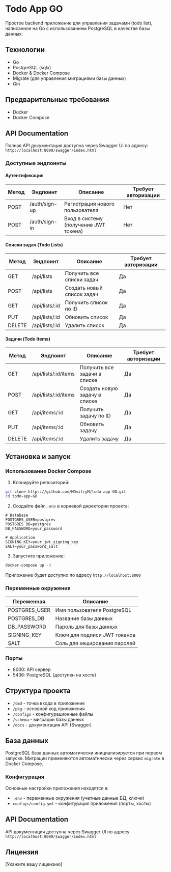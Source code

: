 # Todo App GO

Простое backend приложение для управления задачами (todo list), написанное на Go с использованием PostgreSQL в качестве базы данных.

## Технологии

- Go
- PostgreSQL (sqlx)
- Docker & Docker Compose
- Migrate (для управления миграциями базы данных)
- Gin

## Предварительные требования

- Docker
- Docker Compose

## API Documentation

Полная API документация доступна через Swagger UI по адресу: `http://localhost:8000/swagger/index.html`

### Доступные эндпоинты
#### Аутентификация

| Метод | Эндпоинт      | Описание                    | Требует авторизации |
|-------|---------------|----------------------------|-------------------|
| POST  | /auth/sign-up | Регистрация нового пользователя | Нет |
| POST  | /auth/sign-in | Вход в систему (получение JWT токена) | Нет |

#### Списки задач (Todo Lists)

| Метод | Эндпоинт      | Описание                    | Требует авторизации |
|-------|---------------|----------------------------|-------------------|
| GET   | /api/lists    | Получить все списки задач   | Да |
| POST  | /api/lists    | Создать новый список задач  | Да |
| GET   | /api/lists/:id | Получить список по ID      | Да |
| PUT   | /api/lists/:id | Обновить список            | Да |
| DELETE| /api/lists/:id | Удалить список             | Да |

#### Задачи (Todo Items)

| Метод | Эндпоинт      | Описание                    | Требует авторизации |
|-------|---------------|----------------------------|-------------------|
| GET   | /api/lists/:id/items | Получить все задачи в списке | Да |
| POST  | /api/lists/:id/items | Создать новую задачу в списке | Да |
| GET   | /api/items/:id | Получить задачу по ID      | Да |
| PUT   | /api/items/:id | Обновить задачу            | Да |
| DELETE| /api/items/:id | Удалить задачу             | Да |
## Установка и запуск

### Использование Docker Compose

1. Клонируйте репозиторий:
```bash
git clone https://github.com/MDmitryM/todo-app-GO.git
cd todo-app-GO
```

2. Создайте файл `.env` в корневой директории проекта:
```env
# Database
POSTGRES_USER=postgres
POSTGRES_DB=postgres
DB_PASSWORD=your_password

# Application
SIGNING_KEY=your_jwt_signing_key
SALT=your_password_salt
```

3. Запустите приложение:
```bash
docker-compose up -d
```

Приложение будет доступно по адресу `http://localhost:8000`

### Переменные окружения

| Переменная    | Описание                           |
|---------------|------------------------------------|
| POSTGRES_USER | Имя пользователя PostgreSQL        |
| POSTGRES_DB   | Название базы данных               |
| DB_PASSWORD   | Пароль для базы данных             |
| SIGNING_KEY   | Ключ для подписи JWT токенов       |
| SALT          | Соль для хеширования паролей       |

### Порты

- 8000: API сервер
- 5436: PostgreSQL (доступен на хосте)

## Структура проекта

- `/cmd` - точка входа в приложение
- `/pkg` - основной код приложения
- `/configs` - конфигурационные файлы
- `/schema` - миграции базы данных
- `/docs` - документация API (Swagger)

## База данных

PostgreSQL база данных автоматически инициализируется при первом запуске. Миграции применяются автоматически через сервис `migrate` в Docker Compose.

### Конфигурация

Основные настройки приложения находятся в:
- `.env` - переменные окружения (учетные данные БД, ключи)
- `configs/config.yml` - конфигурация приложения (порты, хосты)

## API Documentation

API документация доступна через Swagger UI по адресу `http://localhost:8000/swagger/index.html`

## Лицензия

[Укажите вашу лицензию]
